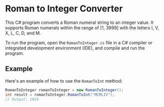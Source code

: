 # Roman to Integer Converter

This C# program converts a Roman numeral string to an integer value. It supports Roman numerals within the range of [1, 3999] with the letters I, V, X, L, C, D, and M.

To run the program, open the `RomanToInteger.cs` file in a C# compiler or integrated development environment (IDE), and compile and run the program.

## Example

Here's an example of how to use the `RomanToInt` method:

```csharp
RomanToInteger romanToInteger = new RomanToInteger();
int result = romanToInteger.RomanToInt("MCMLIV");
// Output: 1954
```
